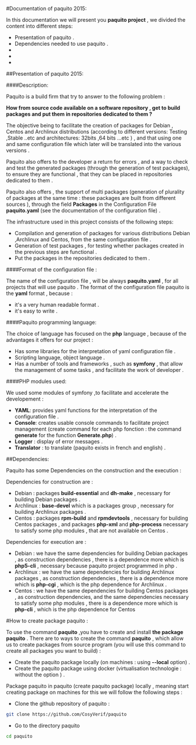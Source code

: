#Documentation of paquito 2015:

In this documentation we will present you  **paquito project** , we divided the content into different steps:

* Presentation of paquito  .
* Dependencies needed to use paquito .
*
*
*


##Presentation of paquito 2015:

####Description:

Paquito is a build firm that try to answer to the following problem :

**How from source code available on a software repository , get to build packages and put them in repositories dedicated to them ?**

The objective being to facilitate the creation of packages for Debian , Centos and Archlinux distributions (according to different versions: Testing ,Stable ..etc  and architectures: 32bits ,64 bits ...etc ) , and that using one and same configuration file which later will be translated into the various versions .

Paquito also offers to the developer a return for errors , and a way to check and test the generated packages (through the generation of test packages), to ensure they are functional , that they can be placed in repositories dedicated to them .

Paquito also offers , the support of multi packages (generation of plurality of packages at the same time : these packages are built from different sources ), through the field **Packages** in the Configuration File **paquito.yaml** (see the documentation of the configuration file) .

The infrastructure used in this project consists of the following steps:

* Compilation and generation of packages for various distributions Debian ,Archlinux and Centos, from the same configuration file .
* Generation of test packages , for testing whether packages created in the previous steps are functional .
* Put the packages in the repositories dedicated to them .

####Format of the configuration file :

The name of the configuration file , will be always **paquito.yaml** , for all projects that will use paquito .
The format of the configuration file paquito is the **yaml** format , because :

* it's a very human readable format .
* it's easy to write .

####Paquito programming language:

The choice of language has focused on the **php** language , because of the advantages it offers for our project :

* Has some libraries for the interpretation of yaml configuration file .
* Scripting language, object language .
* Has a number of tools and frameworks , such as **symfony** , that allow  the management of some tasks , and facilitate the work of developer .

####PHP modules used:

We used some modules of symfony ,to facilitate and accelerate the developement :

* **YAML**: provides yaml functions for the interpretation of the configuration file .
* **Console**: creates usable console commands to facilitate project management (create command for each php fonction : the command **generate** for the function **Generate.php**) .
* **Logger** : display of error messages .
* **Translator** : to translate (paquito exists in french and english) .

##Dependencies:

Paquito has some Dependencies on the construction and the execution :

Dependencies for construction are :

* Debian : packages **build-essential** and **dh-make** , necessary for building Debian packages .
* Archlinux : **base-devel** which is a packages group , necessary for building Archlinux packages .
* Centos : packages **rpm-build** and **rpmdevtools** , necessary for building Centos packages , and packages **php-xml** and **php-process** necessary to satisfy some php modules , that are not available on Centos .

Dependencies for execution are :

* Debian : we have the same dependencies for building Debian packages , as construction dependencies , there is a dependence more which is **php5-cli** , necessary because paquito project programmed in php .
* Archlinux : we have the same dependencies for building Archlinux packages , as construction dependencies , there is a dependence more which is **php-cgi** , which is the php dependence for Archlinux .
* Centos : we have the same dependencies for building Centos packages , as construction dependencies, and the same dependencies necessary to satisfy some php modules , there is a dependence more which is **php-cli** , which is the php dependence for Centos

#How to create package paquito :

To use the command **paquito** ,you have to create and install **the package paquito** . 
There are to ways to create the command **paquito** , which allow us to create packages from source program (you will use this command to create all packages you want to build) :

* Create the paquito package locally (on machines : using **--local** option) .
* Create the paquito package using docker (virtualisation technologie : without the option ) .

Package paquito in paquito (create paquito package) locally , meaning start creating package on machines for this we will follow the following steps :

* Clone the github repository of paquito :
```bash
git clone https://github.com/CosyVerif/paquito

```
* Go to the directory paquito 
```bash
cd paquito

```
